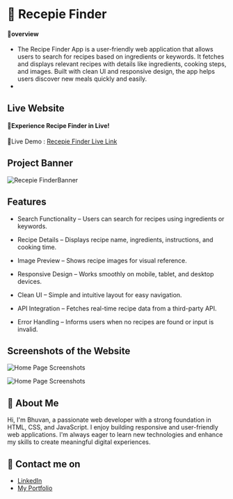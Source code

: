 # 🍔 Recepie Finder 

#### 🔰overview
- The Recipe Finder App is a user-friendly web application that allows users to search for recipes based on ingredients or keywords. It fetches and displays relevant recipes with details like ingredients, cooking steps, and images. Built with clean UI and responsive design, the app helps users discover new meals quickly and easily.
- 
## Live Website
#### 🚀Experience Recipe Finder in Live!
🔗Live Demo :
[Recepie Finder Live Link](https://bhuvan-anupoju.github.io/Recipe-Finder/)

## Project Banner
![Recepie FinderBanner](https://github.com/user-attachments/assets/62a01747-b3d6-43e9-84a9-3e723bd5bc60)

## Features
- Search Functionality – Users can search for recipes using ingredients or keywords.

- Recipe Details – Displays recipe name, ingredients, instructions, and cooking time.

- Image Preview – Shows recipe images for visual reference.

- Responsive Design – Works smoothly on mobile, tablet, and desktop devices.

- Clean UI – Simple and intuitive layout for easy navigation.

- API Integration – Fetches real-time recipe data from a third-party API.

- Error Handling – Informs users when no recipes are found or input is invalid.

## Screenshots of the Website

![Home Page Screenshots](https://github.com/user-attachments/assets/8eab27af-164c-4644-8cac-d9f7ad63dda1)

![Home Page Screenshots](https://github.com/user-attachments/assets/118497df-2c00-40b6-bffc-6c07a8a1ad96)
## 👦 About Me
Hi, I'm Bhuvan, a passionate web developer with a strong foundation in HTML, CSS, and JavaScript. I enjoy building responsive and user-friendly web applications. I'm always eager to learn new technologies and enhance my skills to create meaningful digital experiences.

## 🔗 Contact me on
- [LinkedIn](https://www.linkedin.com/in/bhuvan-anupoju/)
 - [My Portfolio](https://bhuvan-anupoju.github.io/Bhuvan.dev/)

